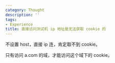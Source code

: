 ```yaml
---
category: Thought
description: ''
tags:
- Experience
title: 直接访问测试机 ip 地址是无法获取 cookie 的
---
```


不设置 host，直接 ip 连，肯定取不到 cookie。  

只有访问 a.com 的域，才能访问这个域下的 cookie。